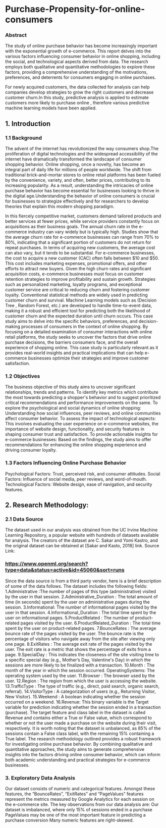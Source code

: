 # Purchase-Propensity-for-online-consumers
### Abstract
The study of online purchase behavior has become increasingly important with the exponential growth of e-commerce. This report delves into the various factors influencing consumer behavior in online shopping, including the social, and technological aspects derived from data. The research employs both qualitative and quantitative methodologies to explore these factors, providing a comprehensive understanding of the motivations, preferences, and deterrents for consumers engaging in online purchases.

For newly acquired customers, the data collected for analysis can help companies develop strategies to grow the right customers and decrease customer churn.In this study, predictive analysis is applied to estimate customers more likely to purchase online , therefore various predictive machine learning models have been applied. 
## 1. Introduction
### 1.1 Background
The advent of the internet has revolutionized the way consumers shop.The proliferation of digital technologies and the widespread accessibility of the internet have dramatically transformed the landscape of consumer shopping behavior. Online shopping, once a novelty, has become an integral part of daily life for millions of people worldwide. The shift from traditional brick-and-mortar stores to online retail platforms has been fueled by the convenience, variety, and often, better prices, contributing to its increasing popularity. As a result, understanding the intricacies of online purchase behavior has become essential for businesses looking to thrive in the digital age.Understanding the behavior of online consumers is crucial for businesses to strategize effectively and for researchers to develop theories that explain this modern shopping paradigm. 

In this fiercely competitive market, customers demand tailored products and better services at fewer prices, while service providers constantly focus on acquisitions as their business goals. The annual churn rate in the e-commerce industry can vary widely but is typically high. Studies show that the average churn rate for e-commerce businesses can range from 70% to 80%, indicating that a significant portion of customers do not return for repeat purchases​​. In terms of acquiring new customers, the average cost can also vary, but it tends to be substantial. For e-commerce businesses, the cost to acquire a new customer (CAC) often falls between $10 and $50. This cost includes marketing expenses, promotional offers, and other efforts to attract new buyers​​. Given the high churn rates and significant acquisition costs, e-commerce businesses must focus on customer retention strategies to improve profitability and sustain growth. Strategies such as personalized marketing, loyalty programs, and exceptional customer service are critical to reducing churn and fostering customer loyalty​​.
Conventional statistical methods are widely used in predicting customer churn and survival. Machine Learning models such as (Decision Tree , Random Forest, etc.) are developed to handle time-to-event data, making it a robust and efficient tool for predicting both the likelihood of customer churn and the expected duration until churn occurs.
This case study aims to delve into the specific behaviors, preferences, and decision-making processes of consumers in the context of online shopping. By focusing on a detailed examination of consumer interactions with online retail platforms, the study seeks to uncover the factors that drive online purchase decisions, the barriers consumers face, and the overall experience of shopping online. This case study is particularly relevant as it provides real-world insights and practical implications that can help e-commerce businesses optimize their strategies and improve customer satisfaction.
### 1.2 Objectives
The business objective of this study aims to uncover significant relationships, trends and patterns. 
To identify key metrics which contribute the most towards predicting a shopper's behavior and to suggest prioritized critical recommendations and performance improvements on the same.
To explore the psychological and social dynamics of online shopping: Understanding how social influences, peer reviews, and online communities affect consumer behavior.
To assess the impact of technological aspects: This involves evaluating the user experience on e-commerce websites, the importance of website design, functionality, and security features in shaping consumer trust and satisfaction.
To provide actionable insights for e-commerce businesses: Based on the findings, the study aims to offer recommendations for enhancing the online shopping experience and driving consumer loyalty.

### 1.3 Factors Influencing Online Purchase Behavior
Psychological Factors: Trust, perceived risk, and consumer attitudes.
Social Factors: Influence of social media, peer reviews, and word-of-mouth.
Technological Factors: Website design, ease of navigation, and security features.

## 2. Research Methodology:
### 2.1 Data Source
The dataset used in our analysis was obtained from the UC Irvine Machine Learning Repository, a popular website with hundreds of datasets available for analysis. The creators of the dataset are C. Sakar and Yomi Kastro, and the original dataset can be obtained at [Sakar and Kasto, 2018] link.
Source Link: 
### https://www.openml.org/search?type=data&status=active&id=45060&sort=runs
Since the data source is from a third party vendor, here is a brief description of some of the data follows. The dataset includes the following fields:
1.Administrative :The number of pages of this type (administrative) visited by the user in that session.
2.Administrative_Duration : The total amount of time (in seconds) spent by the user on administrative pages during the session.
3.Informational: The number of informational pages visited by the user in that session.
4.Informational_Duration : The total time spent by the user on informational pages.
5.ProductRelated : The number of product-related pages visited by the user.
6.ProductRelated_Duration : The total time spent by the user on product-related pages.
7.BounceRates : The average bounce rate of the pages visited by the user. The bounce rate is the percentage of visitors who navigate away from the site after viewing only one page.
8.ExitRates : The average exit rate of the pages visited by the user. The exit rate is a metric that shows the percentage of exits from a page.
9.SpecialDay : This indicates the closeness of the site visiting time to a specific special day (e.g., Mother’s Day, Valentine's Day) in which the sessions are more likely to be finalized with a transaction.
10.Month : The month of the year in which the session occurred. OperatingSystems: The operating system used by the user.
11.Browser : The browser used by the user.
12.Region : The region from which the user is accessing the website.
13.TrafficType : The type of traffic (e.g., direct, paid search, organic search, referral).
14.VisitorType : A categorization of users (e.g., Returning Visitor, New Visitor).
15.Weekend : A boolean indicating whether the session occurred on a weekend.
16.Revenue: This binary variable is the Target variable for prediction indicating whether the session ended in a transaction (purchase).
The target feature and class label in the dataset is called Revenue and contains either a True or False value, which correspond to whether or not the user made a purchase on the website during their visit, respectively. It is worth noting that the dataset is unbalanced, as 85% of the sessions contain a False class label, with the remaining 15% containing a True label.
The research methodology outlined provides a robust framework for investigating online purchase behavior. By combining qualitative and quantitative approaches, the study aims to generate comprehensive insights into the factors driving online consumer behavior, which can inform both academic understanding and practical strategies for e-commerce businesses.
### 3. Exploratory Data Analysis
Our dataset consists of numeric and categorical features. Amongst these features, the “BounceRates”, “ExitRates” and “PageValues” features represent the metrics measured by Google Analytics for each session on the e-commerce site. The key observations from our data analysis are:
Our dataset is imbalanced, where only 15% of sessions ended in a purchase
PageValues may be one of the most important feature in predicting a purchase conversion
Many numeric features are right-skewed.

